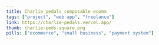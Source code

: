 ```yaml
---
title: Charlie pedals composable ecomm
tags: ["project", "web app", "freelance"]
link: https://charlie-pedals.vercel.app/
thumb: charlie-peds-square.png
pills: ["ecommerce", "small business", "payment system"]
---
```

